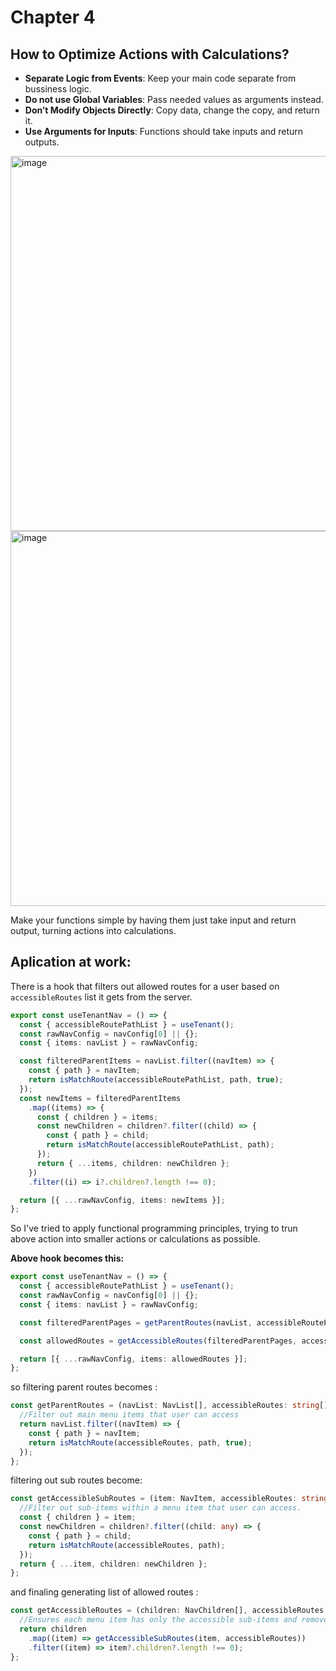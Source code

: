 
# Chapter 4

## How to Optimize Actions with Calculations?

- **Separate Logic from Events**: Keep your main code separate from bussiness logic.
- **Do not use Global Variables**: Pass needed values as arguments instead.
- **Don’t Modify Objects Directly**: Copy data, change the copy, and return it.
- **Use Arguments for Inputs**: Functions should take inputs and return outputs.



<img src="https://github.com/user-attachments/assets/8597540a-f34a-4da9-a86f-88d663e47a1d" alt="image" width="600"/>

<img src="https://github.com/user-attachments/assets/3800dcac-67be-4ea4-beca-0d483ca0d763" alt="image" width="600"/>



Make your functions simple by having them just take input and return output, turning actions into calculations.


## Aplication at work:

There is a hook that filters out allowed routes for a user based on `accessibleRoutes` list it gets from the server. 

```typescript
export const useTenantNav = () => {
  const { accessibleRoutePathList } = useTenant();
  const rawNavConfig = navConfig[0] || {};
  const { items: navList } = rawNavConfig;

  const filteredParentItems = navList.filter((navItem) => {
    const { path } = navItem;
    return isMatchRoute(accessibleRoutePathList, path, true);
  });
  const newItems = filteredParentItems
    .map((items) => {
      const { children } = items;
      const newChildren = children?.filter((child) => {
        const { path } = child;
        return isMatchRoute(accessibleRoutePathList, path);
      });
      return { ...items, children: newChildren };
    })
    .filter((i) => i?.children?.length !== 0);

  return [{ ...rawNavConfig, items: newItems }];
};

```


So I've tried  to apply functional programming principles, trying to trun above action into smaller actions or calculations as possible. 

**Above hook becomes this:**

```typescript
export const useTenantNav = () => {
  const { accessibleRoutePathList } = useTenant();
  const rawNavConfig = navConfig[0] || {};
  const { items: navList } = rawNavConfig;

  const filteredParentPages = getParentRoutes(navList, accessibleRoutePathList);

  const allowedRoutes = getAccessibleRoutes(filteredParentPages, accessibleRoutePathList);

  return [{ ...rawNavConfig, items: allowedRoutes }];
};
```

so filtering parent routes becomes : 

```typescript
const getParentRoutes = (navList: NavList[], accessibleRoutes: string[]): NavList[] => {
  //Filter out main menu items that user can access
  return navList.filter((navItem) => {
    const { path } = navItem;
    return isMatchRoute(accessibleRoutes, path, true);
  });
};

```

filtering out sub  routes become:

```typescript
const getAccessibleSubRoutes = (item: NavItem, accessibleRoutes: string[]): NavChildren[] => {
  //Filter out sub-items within a menu item that user can access.
  const { children } = item;
  const newChildren = children?.filter((child: any) => {
    const { path } = child;
    return isMatchRoute(accessibleRoutes, path);
  });
  return { ...item, children: newChildren };
};

```

and finaling generating list of allowed routes :

```typescript
const getAccessibleRoutes = (children: NavChildren[], accessibleRoutes: string[]): NavList[] => {
  //Ensures each menu item has only the accessible sub-items and removes those with none.
  return children
    .map((item) => getAccessibleSubRoutes(item, accessibleRoutes))
    .filter((item) => item?.children?.length !== 0);
};
```
